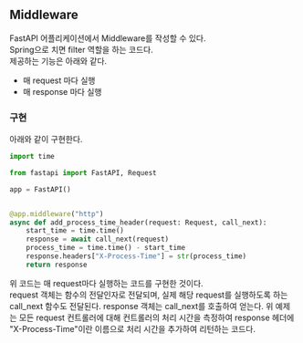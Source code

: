 ## Middleware

FastAPI 어플리케이션에서 Middleware를 작성할 수 있다.  
Spring으로 치면 filter 역할을 하는 코드다.  
제공하는 기능은 아래와 같다.  

- 매 request 마다 실행
- 매 response 마다 실행

### 구현
아래와 같이 구현한다.

```py
import time

from fastapi import FastAPI, Request

app = FastAPI()


@app.middleware("http")
async def add_process_time_header(request: Request, call_next):
    start_time = time.time()
    response = await call_next(request)
    process_time = time.time() - start_time
    response.headers["X-Process-Time"] = str(process_time)
    return response
```

위 코드는 매 request마다 실행하는 코드를 구현한 것이다.  
request 객체는 함수의 전달인자로 전달되며, 실제 해당 request를 실행하도록 하는 call_next 함수도 전달된다.
response 객체는 call_next를 호출하여 얻는다.
위 예제는 모든 request 컨트롤러에 대해 컨트롤러의 처리 시간을 측정하여 response 헤더에 "X-Process-Time"이란 이름으로 처리 시간을 추가하여 리턴하는 코드다.


